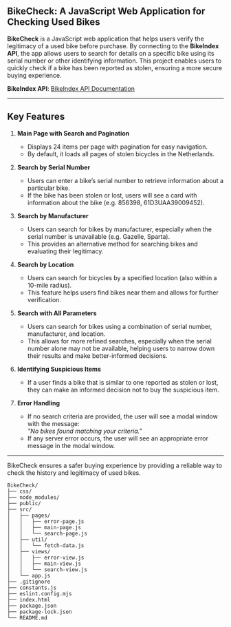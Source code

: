 ## BikeCheck: A JavaScript Web Application for Checking Used Bikes

**BikeCheck** is a JavaScript web application that helps users verify the legitimacy of a used bike before purchase. By connecting to the **BikeIndex API**, the app allows users to search for details on a specific bike using its serial number or other identifying information. This project enables users to quickly check if a bike has been reported as stolen, ensuring a more secure buying experience.

**BikeIndex API**: [BikeIndex API Documentation](https://bikeindex.org/documentation/api_v3#!/search/GET_version_search_format_get_0)

---

## Key Features

1. **Main Page with Search and Pagination**

   - Displays 24 items per page with pagination for easy navigation.
   - By default, it loads all pages of stolen bicycles in the Netherlands.

2. **Search by Serial Number**

   - Users can enter a bike’s serial number to retrieve information about a particular bike.
   - If the bike has been stolen or lost, users will see a card with information about the bike (e.g. 856398, 61D3UAA39009452).

3. **Search by Manufacturer**

   - Users can search for bikes by manufacturer, especially when the serial number is unavailable (e.g. Gazelle, Sparta).
   - This provides an alternative method for searching bikes and evaluating their legitimacy.

4. **Search by Location**

   - Users can search for bicycles by a specified location (also within a 10-mile radius).
   - This feature helps users find bikes near them and allows for further verification.

5. **Search with All Parameters**
   - Users can search for bikes using a combination of serial number, manufacturer, and location.
   - This allows for more refined searches, especially when the serial number alone may not be available, helping users to narrow down their results and make better-informed decisions.
6. **Identifying Suspicious Items**

   - If a user finds a bike that is similar to one reported as stolen or lost, they can make an informed decision not to buy the suspicious item.

7. **Error Handling**
   - If no search criteria are provided, the user will see a modal window with the message:  
     _"No bikes found matching your criteria."_
   - If any server error occurs, the user will see an appropriate error message in the modal window.

---

BikeCheck ensures a safer buying experience by providing a reliable way to check the history and legitimacy of used bikes.

```
BikeCheck/
├── css/
├── node_modules/
├── public/
├── src/
│   ├── pages/
│   │   ├── error-page.js
│   │   ├── main-page.js
│   │   └── search-page.js
│   ├── util/
│   │   └── fetch-data.js
│   ├── views/
│   │   ├── error-view.js
│   │   ├── main-view.js
│   │   └── search-view.js
│   └── app.js
├── .gitignore
├── constants.js
├── eslint.config.mjs
├── index.html
├── package.json
├── package-lock.json
└── README.md
```
